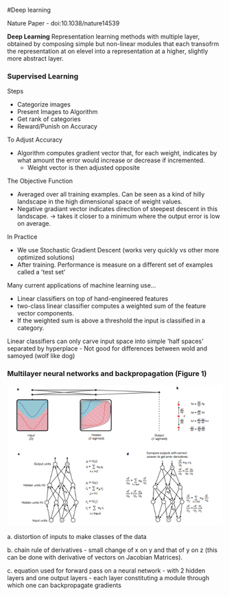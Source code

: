 
#Deep learning

Nature Paper - doi:10.1038/nature14539

__Deep Learning__ Representation learning methods with multiple layer, obtained by composing simple but non-linear modules that each transofrm the representation at on elevel into a representation at a higher, slightly more abstract layer.

### Supervised Learning

Steps

- Categorize images
- Present Images to Algorithm
- Get rank of categories
- Reward/Punish on Accuracy

To Adjust Accuracy

- Algorithm computes gradient vector that, for each weight, indicates by what amount the error would increase or decrease if incremented.
	- Weight vector is then adjusted opposite 

The Objective Function

- Averaged over all training examples. Can be seen as a kind of hilly landscape in the high dimensional space of weight values.
- Negative gradiant vector indicates direction of steepest descent in this landscape. -> takes it closer to a minimum where the output error is low on average.

In Practice


- We use Stochastic Gradient Descent (works very quickly vs other more optimized solutions)
- After training. Performance is measure on a different set of examples called a 'test set'

Many current applications of machine learning use...

- Linear classifiers on top of hand-engineered features
- two-class linear classifier computes a weighted sum of the feature vector components.
- If the weighted sum is above a threshold the input is classified in a category.

Linear classifiers can only carve input space into simple 'half spaces' separated by hyperplace
	- Not good for differences between wold and samoyed (wolf like dog)

### Multilayer neural networks and backpropagation (Figure 1)

![alt tag](https://github.com/amsully/binds_lab/blob/master/notes/DeepLearningReview_Nature/resources/Figure1.png)

a. distortion of inputs to make classes of the data

b. chain rule of derivatives
	- small change of x on y and that of y on z (this can be done with derivative of vectors on Jacobian Matrices).

c. equation used for forward pass on a neural network
	- with 2 hidden layers and one output layers
		- each layer constituting a module through which one can backpropagate gradients





